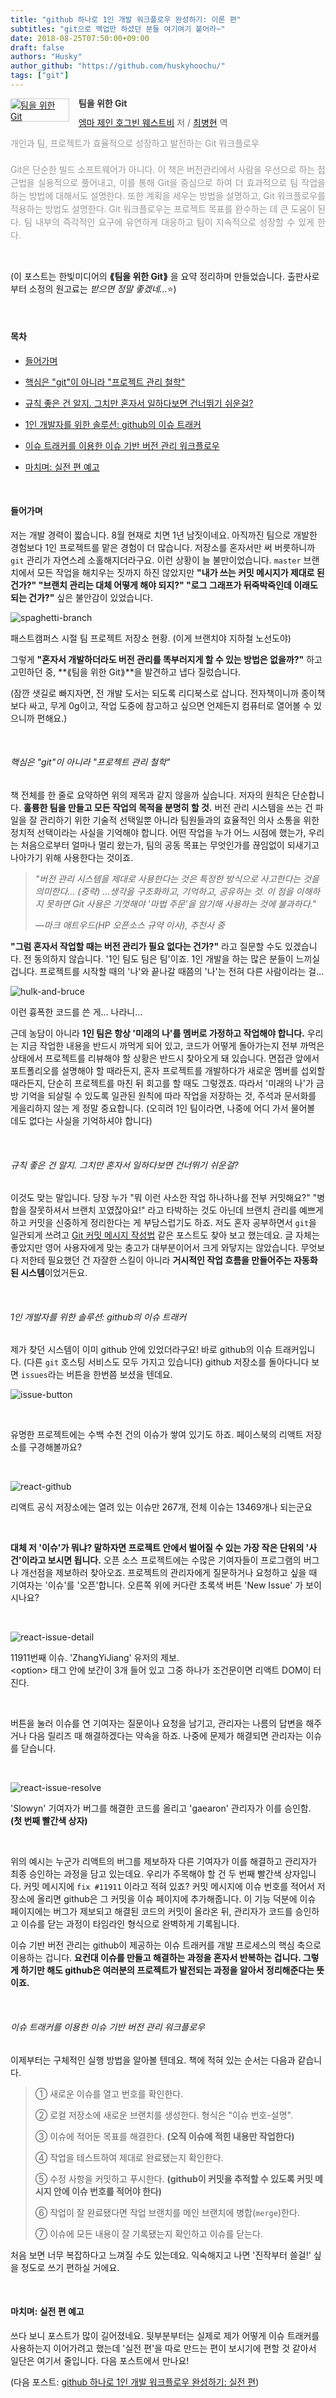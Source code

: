```yaml
---
title: "github 하나로 1인 개발 워크플로우 완성하기: 이론 편"
subtitles: "git으로 백업만 하셨던 분들 여기여기 붙어라~"
date: 2018-08-25T07:50:00+09:00
draft: false
authors: "Husky"
author_github: "https://github.com/huskyhoochu/"
tags: ["git"]
---
```


<div style="clear:left;text-align:left;">
<div style="float:left;margin:0 15px 5px 0;">
<a href="http://www.yes24.com/24/Goods/30741673" style="display:inline-block;overflow:hidden;border:solid 1px #ccc;" target="_blank">
<img style="margin:-1px;vertical-align:top;" src="http://image.yes24.com/goods/30741673/S" border="0" alt="팀을 위한 Git "></a></div>
<div><p style="line-height:1.2em;color:#333;font-size:14px;font-weight:bold;">팀을 위한 Git </p>
<p style="margin-top:5px;line-height:1.2em;color:#666;">
<a href="http://www.yes24.com//SearchCorner/Result?domain=ALL&author_yn=Y&query=%bf%a5%b8%b6+%c1%a6%c0%ce+%c8%a3%b1%d7%ba%f3+%bf%fe%bd%ba%c6%ae%ba%f1" target="_blank">엠마 제인 호그빈 웨스트비</a>
 저 / <a href="http://www.yes24.com//SearchCorner/Result?domain=ALL&author_yn=Y&query=%c3%d6%ba%b4%c7%f6" target="_blank">최병현</a> 역</p>
<p style="margin-top:14px;line-height:1.5em;text-align:justify;color:#999;">개인과 팀, 프로젝트가 효율적으로 성장하고 발전하는 Git 워크플로우<br/>
<br/>Git은 단순한 빌드 소프트웨어가 아니다. 이 책은 버전관리에서 사람을 우선으로 하는 접근법을 실용적으로 풀어내고, 이를 통해 Git을 중심으로 하여 더 효과적으로 팀 작업을 하는 방법에 대해서도 설명한다.
또한 계획을 세우는 방법을 설명하고, Git 워크플로우를 적용하는 방법도 설명한다. Git 워크플로우는 프로젝트 목표를 완수하는 데 큰 도움이 된다. 팀 내부의 즉각적인 요구에 유연하게 대응하고 팀이 지속적으로 성장할 수 있게 한다.</p>
</div></div>

<br />

(이 포스트는 한빛미디어의 **⟪팀을 위한 Git⟫** 을 요약 정리하며 만들었습니다. 출판사로부터 소정의 원고료는 *받으면 정말 좋겠네...*⭐)

<br />

#### 목차

- <a href="#intro">들어가며</a>

- <a href="#philosophy">핵심은 "git"이 아니라 "프로젝트 관리 철학"</a>

- <a href="#question">규칙 좋은 건 알지. 그치만 혼자서 일하다보면 건너뛰기 쉬운걸?</a>

- <a href="#issue-version-control">1인 개발자를 위한 솔루션: github의 이슈 트래커</a>

- <a href="#workflow">이슈 트래커를 이용한 이슈 기반 버전 관리 워크플로우</a>

- <a href="#next">마치며: 실전 편 예고</a>

<br />

<h4 id="intro">들어가며</h4>

저는 개발 경력이 짧습니다. 8월 현재로 치면 1년 남짓이네요. 아직까진 팀으로 개발한 경험보다 1인 프로젝트를 맡은 경험이 더 많습니다.
저장소를 혼자서만 써 버릇하니까 `git` 관리가 자연스레 소홀해지더라구요. 이런 상황이 늘 불만이었습니다. `master` 브랜치에서 모든 작업을 해치우는 짓까지 하진 않았지만
**"내가 쓰는 커밋 메시지가 제대로 된 건가?" "브랜치 관리는 대체 어떻게 해야 되지?" "로그 그래프가 뒤죽박죽인데 이래도 되는 건가?"**
싶은 불안감이 있었습니다.

![spaghetti-branch](./spaghetti_branch.jpg)
<p class="caption">패스트캠퍼스 시절 팀 프로젝트 저장소 현황. (이게 브랜치야 지하철 노선도야)</p>

그렇게 **"혼자서 개발하더라도 버전 관리를 똑부러지게 할 수 있는 방법은 없을까?"** 하고 고민하던 중, **⟪팀을 위한 Git⟫**을 발견하고 냅다 질렀습니다.

(잠깐 샛길로 빠지자면, 전 개발 도서는 되도록 리디북스로 삽니다. 전자책이니까 종이책보다 싸고, 무게 0g이고,
작업 도중에 참고하고 싶으면 언제든지 컴퓨터로 열어볼 수 있으니까 편해요.)

<br />

<h6 id="philosophy">핵심은 "git"이 아니라 "프로젝트 관리 철학"</h6>

책 전체를 한 줄로 요약하면 위의 제목과 같지 않을까 싶습니다. 저자의 원칙은 단순합니다. **훌륭한 팀을 만들고 모든 작업의 목적을 분명히 할 것.**
버전 관리 시스템을 쓰는 건 파일을 잘 관리하기 위한 기술적 선택일뿐 아니라 팀원들과의 효율적인 의사 소통을 위한 정치적 선택이라는 사실을 기억해야 합니다.
어떤 작업을 누가 어느 시점에 했는가, 우리는 처음으로부터 얼마나 멀리 왔는가, 팀의 공동 목표는 무엇인가를 끊임없이 되새기고 나아가기 위해 사용한다는 것이죠.

> *"버전 관리 시스템을 제대로 사용한다는 것은 특정한 방식으로 사고한다는 것을 의미한다... (중략) ...생각을 구조화하고, 기억하고, 공유하는 것.
이 점을 이해하지 못하면 Git 사용은 기껏해야 '마법 주문'을 암기해 사용하는 것에 불과하다."*
>
> *—마크 애트우드(HP 오픈소스 규약 이사), 추천사 중*

**"그럼 혼자서 작업할 때는 버전 관리가 필요 없다는 건가?"** 라고 질문할 수도 있겠습니다. 전 동의하지 않습니다. '1인 팀도 팀은 팀'이죠.
1인 개발을 하는 많은 분들이 느끼실 겁니다. 프로젝트를 시작할 때의 '나'와 끝나갈 때쯤의 '나'는 전혀 다른 사람이라는 걸...

![hulk-and-bruce](./hulk_and_bruce.jpeg)
<p class="caption">이런 흉폭한 코드를 쓴 게... 나라니...</p>

근데 농담이 아니라 **1인 팀은 항상 '미래의 나'를 멤버로 가정하고 작업해야 합니다.** 우리는 지금 작업한 내용을 반드시 까먹게 되어 있고,
코드가 어떻게 돌아가는지 전부 까먹은 상태에서 프로젝트를 리뷰해야 할 상황은 반드시 찾아오게 돼 있습니다. 면접관 앞에서 포트폴리오를 설명해야 할 때라든지,
혼자 프로젝트를 개발하다가 새로운 멤버를 섭외할 때라든지, 단순히 프로젝트를 마친 뒤 회고를 할 때도 그렇겠죠.
따라서 '미래의 나'가 금방 기억을 되살릴 수 있도록 일관된 원칙에 따라 작업을 저장하는 것, 주석과 문서화를 게을리하지 않는 게 정말 중요합니다.
(오히려 1인 팀이라면, 나중에 어디 가서 물어볼 데도 없다는 사실을 기억하셔야 합니다)

<br />

<h6 id="question">규칙 좋은 건 알지. 그치만 혼자서 일하다보면 건너뛰기 쉬운걸?</h6>

이것도 맞는 말입니다. 당장 누가 "뭐 이런 사소한 작업 하나하나를 전부 커밋해요?" "병합을 잘못하셔서 브랜치 꼬였잖아요!"
라고 타박하는 것도 아닌데 브랜치 관리를 예쁘게 하고 커밋을 신중하게 정리한다는 게 부담스럽기도 하죠.
저도 혼자 공부하면서 `git`을 일관되게 쓰려고 <a href="https://item4.github.io/2016-11-01/How-to-Write-a-Git-Commit-Message/" target="_blank">Git 커밋 메시지 작성법</a>
같은 포스트도 찾아 보고 했는데요. 글 자체는 좋았지만 영어 사용자에게 맞는 충고가 대부분이어서 크게 와닿지는 않았습니다.
무엇보다 저한테 필요했던 건 자잘한 스킬이 아니라 **거시적인 작업 흐름을 만들어주는 자동화된 시스템**이었거든요.

<br />

<h6 id="issue-version-control">1인 개발자를 위한 솔루션: github의 이슈 트래커</h6>

제가 찾던 시스템이 이미 github 안에 있었더라구요! 바로 github의 이슈 트래커입니다. (다른 `git` 호스팅 서비스도 모두 가지고 있습니다)
github 저장소를 돌아다니다 보면 `issues`라는 버튼을 한번쯤 보셨을 텐데요.

![issue-button](./issue_button.jpg)

<br />

유명한 프로젝트에는 수백 수천 건의 이슈가 쌓여 있기도 하죠. 페이스북의 리액트 저장소를 구경해볼까요?

<br />

![react-github](./react_github.jpg)
<p class="caption">리액트 공식 저장소에는 열려 있는 이슈만 267개, 전체 이슈는 13469개나 되는군요</p>

<br />

**대체 저 '이슈'가 뭐냐? 말하자면 프로젝트 안에서 벌어질 수 있는 가장 작은 단위의 '사건'이라고 보시면 됩니다.**
오픈 소스 프로젝트에는 수많은 기여자들이 프로그램의 버그나 개선점을 제보하러 찾아오죠.
프로젝트의 관리자에게 질문하거나 요청하고 싶을 때 기여자는 '이슈'를 '오픈'합니다.
오른쪽 위에 커다란 초록색 버튼 'New Issue' 가 보이시나요?

<br />

![react-issue-detail](./react_issue_detail.jpg)
<p class="caption">11911번째 이슈. 'ZhangYiJiang' 유저의 제보. <br />
&lt;option&gt; 태그 안에 보간이 3개 들어 있고 그중 하나가 조건문이면 리액트 DOM이 터진다.</p>

<br />

버튼을 눌러 이슈를 연 기여자는 질문이나 요청을 남기고, 관리자는 나름의 답변을 해주거나 다음 릴리즈 때 해결하겠다는 약속을 하죠.
나중에 문제가 해결되면 관리자는 이슈를 닫습니다.

<br />

![react-issue-resolve](./react_issue_resolve.jpg)
<p class="caption">'Slowyn' 기여자가 버그를 해결한 코드를 올리고 'gaearon' 관리자가 이를 승인함.<br />
<strong>(첫 번째 빨간색 상자)</strong></p>

<br />

위의 예시는 누군가 리액트의 버그를 제보하자 다른 기여자가 이를 해결하고 관리자가 최종 승인하는 과정을 담고 있는데요.
우리가 주목해야 할 건 두 번째 빨간색 상자입니다. 커밋 메시지에 `fix #11911` 이라고 적혀 있죠?
커밋 메시지에 이슈 번호를 적어서 저장소에 올리면 github은 그 커밋을 이슈 페이지에 추가해줍니다.
이 기능 덕분에 이슈 페이지에는 버그가 제보되고 해결된 코드의 커밋이 올라온 뒤, 관리자가 코드를 승인하고 이슈를 닫는 과정이
타임라인 형식으로 완벽하게 기록됩니다.

이슈 기반 버전 관리는 github이 제공하는 이슈 트래커를 개발 프로세스의 핵심 축으로 이용하는 겁니다.
**요컨대 이슈를 만들고 해결하는 과정을 혼자서 반복하는 겁니다.
그렇게 하기만 해도 github은 여러분의 프로젝트가 발전되는 과정을 알아서 정리해준다는 뜻이죠.**

<br />

<h6 id="workflow">이슈 트래커를 이용한 이슈 기반 버전 관리 워크플로우</h6>

이제부터는 구체적인 실행 방법을 알아볼 텐데요. 책에 적혀 있는 순서는 다음과 같습니다.

> ① 새로운 이슈를 열고 번호를 확인한다.
>
> ② 로컬 저장소에 새로운 브랜치를 생성한다. 형식은 "이슈 번호-설명".
>
> ③ 이슈에 적어둔 목표를 해결한다. **(오직 이슈에 적힌 내용만 작업한다)**
>
> ④ 작업을 테스트하여 제대로 완료됐는지 확인한다.
>
> ⑤ 수정 사항을 커밋하고 푸시한다. **(github이 커밋을 추적할 수 있도록 커밋 메시지 안에 이슈 번호를 적어야 한다)**
>
> ⑥ 작업이 잘 완료됐다면 작업 브랜치를 메인 브랜치에 병합(`merge`)한다.
>
> ⑦ 이슈에 모든 내용이 잘 기록됐는지 확인하고 이슈를 닫는다.

처음 보면 너무 복잡하다고 느껴질 수도 있는데요. 익숙해지고 나면 '진작부터 쓸걸!' 싶을 정도로 쓰기 편하실 거에요.

<br />

<h4 id="next">마치며: 실전 편 예고</h4>

쓰다 보니 포스트가 많이 길어졌네요. 뒷부분부터는 실제로 제가 어떻게 이슈 트래커를 사용하는지 이어가려고 했는데
'실전 편'을 따로 만드는 편이 보시기에 편할 것 같아서 일단은 여기서 줄입니다.
다음 포스트에서 만나요!

(다음 포스트: <a href="https://www.huskyhoochu.com/issue-based-version-control-201"
target="_blank" rel="noopener noreferrer">github 하나로 1인 개발 워크플로우 완성하기: 실전 편</a>)
